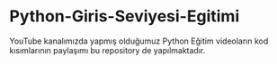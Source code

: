 # Python-Giris-Seviyesi-Egitimi
YouTube kanalımızda yapmış olduğumuz Python Eğitim videoların kod kısımlarının paylaşımı bu repository de yapılmaktadır. 
